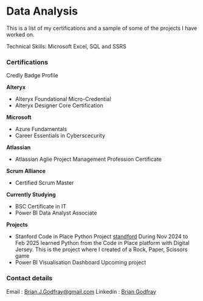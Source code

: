 # Data Analysis

This is a list of my certifications and a sample of some of the projects I have worked on.

Technical Skills: Microsoft Excel, SQL and SSRS

### Certifications 
Credly Badge Profile

**Alteryx**
- Alteryx Foundational Micro-Credential
- Alteryx Designer Core Certification

**Microsoft**
- Azure Fundamentals
- Career Essentials in Cyberscecurity

**Atlassian**
- Atlassian Aglie Project Management Profession Certificate

**Scrum Alliance**
- Certified Scrum Master
  
**Currently Studying**
- BSC Certificate in IT
- Power BI Data Analyst Associate

**Projects**
- Stanford Code in Place Python Project [standford](/assets/stanford.png)
  During Nov 2024 to Feb 2025 learned Python from the Code in Place platform with Digital Jersey.
  This is the project where I created of a Rock, Paper, Scissors game
- Power BI Visualisation Dashboard
  Upcoming project

### Contact details
Email : [Brian.J.Godfray@gmail.com](brian.j.godfray+data@gmail.com)
Linkedin : [Brian Godfray](https://www.linkedin.com/in/brian-godfray-115743b2/)


